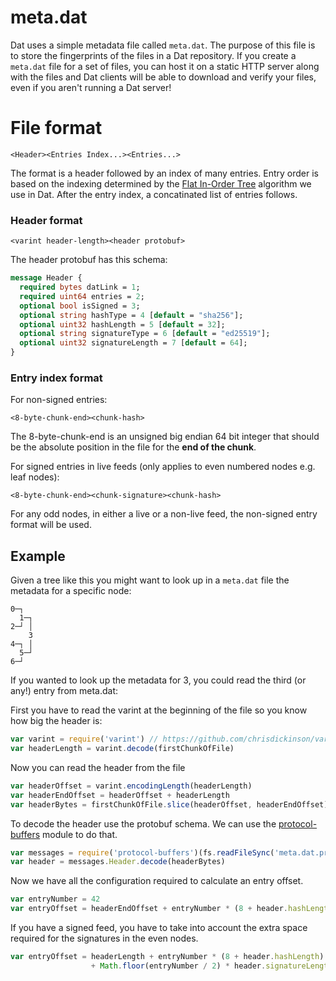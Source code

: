 # meta.dat

Dat uses a simple metadata file called `meta.dat`. The purpose of this file is to store the fingerprints of the files in a Dat repository. If you create a `meta.dat` file for a set of files, you can host it on a static HTTP server along with the files and Dat clients will be able to download and verify your files, even if you aren't running a Dat server!

# File format

```
<Header><Entries Index...><Entries...>
```

The format is a header followed by an index of many entries. Entry order is based on the indexing determined by the [Flat In-Order Tree](hyperdrive.md#flat-in-order-trees) algorithm we use in Dat. After the entry index, a concatinated list of entries follows.

### Header format

```
<varint header-length><header protobuf>
```

The header protobuf has this schema:

``` protobuf
message Header {
  required bytes datLink = 1;
  required uint64 entries = 2;
  optional bool isSigned = 3;
  optional string hashType = 4 [default = "sha256"];
  optional uint32 hashLength = 5 [default = 32];
  optional string signatureType = 6 [default = "ed25519"];
  optional uint32 signatureLength = 7 [default = 64];
}
```

### Entry index format

For non-signed entries:

```
<8-byte-chunk-end><chunk-hash>
```

The 8-byte-chunk-end is an unsigned big endian 64 bit integer that should be the absolute position in the file for the **end of the chunk**.

For signed entries in live feeds (only applies to even numbered nodes e.g. leaf nodes):

```
<8-byte-chunk-end><chunk-signature><chunk-hash>
```

For any odd nodes, in either a live or a non-live feed, the non-signed entry format will be used.

## Example

Given a tree like this you might want to look up in a `meta.dat` file the metadata for a specific node:

```
0─┐  
  1─┐
2─┘ │
    3
4─┐ │
  5─┘
6─┘
```

If you wanted to look up the metadata for 3, you could read the third (or any!) entry from meta.dat:

First you have to read the varint at the beginning of the file so you know how big the header is:

``` js
var varint = require('varint') // https://github.com/chrisdickinson/varint
var headerLength = varint.decode(firstChunkOfFile)
```

Now you can read the header from the file

``` js
var headerOffset = varint.encodingLength(headerLength)
var headerEndOffset = headerOffset + headerLength
var headerBytes = firstChunkOfFile.slice(headerOffset, headerEndOffset)
```

To decode the header use the protobuf schema. We can use the [protocol-buffers](https://github.com/mafintosh/protocol-buffers) module to do that.

``` js
var messages = require('protocol-buffers')(fs.readFileSync('meta.dat.proto'))
var header = messages.Header.decode(headerBytes)
```

Now we have all the configuration required to calculate an entry offset.

``` js
var entryNumber = 42
var entryOffset = headerEndOffset + entryNumber * (8 + header.hashLength)
```

If you have a signed feed, you have to take into account the extra space required for the signatures in the even nodes.

``` js
var entryOffset = headerLength + entryNumber * (8 + header.hashLength)
                  + Math.floor(entryNumber / 2) * header.signatureLength
```
